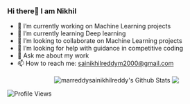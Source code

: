 ### Hi there👋 I am Nikhil


- 🔭 I’m currently working on Machine Learning projects
- 🌱 I’m currently learning Deep learning
- 👯 I’m looking to collaborate on Machine Learning projects
- 🤔 I’m looking for help with guidance in competitive coding
- 💬 Ask me about my work
- 📫 How to reach me: sainikhilreddym2000@gmail.com

<p align="center">
<img align="center" src="https://github-readme-stats.vercel.app/api?username=marreddysainikhilreddy&show_icons=true&line_height=21" alt="marreddysainikhilreddy's Github Stats" />
<img align="center" src="https://github-readme-stats.vercel.app/api/top-langs/?username=marreddysainikhilreddy&theme=default&line_height=27&layout=compact" />
</p>

![Profile Views](https://komarev.com/ghpvc/?username=marreddysainikhilreddy)
